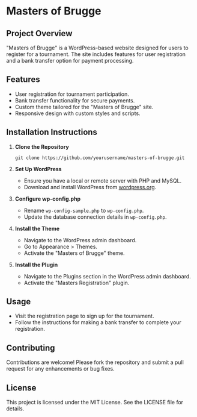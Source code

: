 # Masters of Brugge

## Project Overview
"Masters of Brugge" is a WordPress-based website designed for users to register for a tournament. The site includes features for user registration and a bank transfer option for payment processing.

## Features
- User registration for tournament participation.
- Bank transfer functionality for secure payments.
- Custom theme tailored for the "Masters of Brugge" site.
- Responsive design with custom styles and scripts.

## Installation Instructions
1. **Clone the Repository**
   ```
   git clone https://github.com/yourusername/masters-of-brugge.git
   ```

2. **Set Up WordPress**
   - Ensure you have a local or remote server with PHP and MySQL.
   - Download and install WordPress from [wordpress.org](https://wordpress.org/download/).

3. **Configure wp-config.php**
   - Rename `wp-config-sample.php` to `wp-config.php`.
   - Update the database connection details in `wp-config.php`.

4. **Install the Theme**
   - Navigate to the WordPress admin dashboard.
   - Go to Appearance > Themes.
   - Activate the "Masters of Brugge" theme.

5. **Install the Plugin**
   - Navigate to the Plugins section in the WordPress admin dashboard.
   - Activate the "Masters Registration" plugin.

## Usage
- Visit the registration page to sign up for the tournament.
- Follow the instructions for making a bank transfer to complete your registration.

## Contributing
Contributions are welcome! Please fork the repository and submit a pull request for any enhancements or bug fixes.

## License
This project is licensed under the MIT License. See the LICENSE file for details.